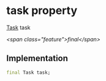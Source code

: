 


# task property







[Task](../../models_task_task_model/Task-class.md) task
  
_\<span class="feature"\>final\</span\>_






## Implementation

```dart
final Task task;
```







